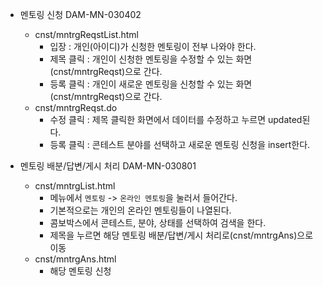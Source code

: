- 멘토링 신청 DAM-MN-030402
  - cnst/mntrgReqstList.html
    - 입장 : 개인(아이디)가 신청한 멘토링이 전부 나와야 한다.
    - 제목 클릭 : 개인이 신청한 멘토링을 수정할 수 있는 화면(cnst/mntrgReqst)으로 간다.
    - 등록 클릭 : 개인이 새로운 멘토링을 신청할 수 있는 화면(cnst/mntrgReqst)으로 간다.
  - cnst/mntrgReqst.do
    - 수정 클릭 : 제목 클릭한 화면에서 데이터를 수정하고 누르면 updated된다.
    - 등록 클릭 : 콘테스트 분야를 선택하고 새로운 멘토링 신청을 insert한다.

- 멘토링 배분/답변/게시 처리 DAM-MN-030801
    - cnst/mntrgList.html
      - 메뉴에서 `멘토링` -> `온라인 멘토링`을 눌러서 들어간다.
      - 기본적으로는 개인의 온라인 멘토링들이 나열된다.
      - 콤보박스에서 콘테스트, 분야, 상태를 선택하여 검색을 한다.
      - 제목을 누르면 해당 멘토링 배분/답변/게시 처리로(cnst/mntrgAns)으로 이동
    - cnst/mntrgAns.html
      - 해당 멘토링 신청
